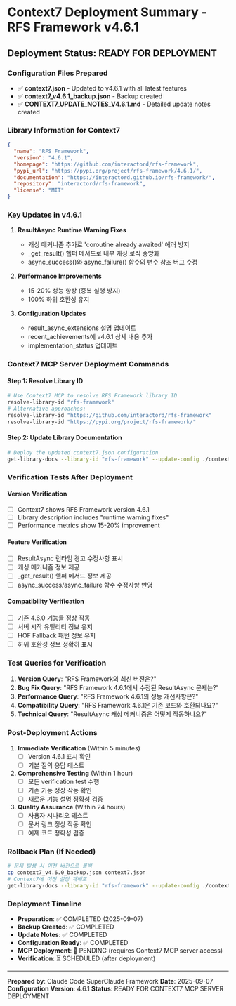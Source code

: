 # Context7 Deployment Summary - RFS Framework v4.6.1

## Deployment Status: READY FOR DEPLOYMENT

### Configuration Files Prepared
- ✅ **context7.json** - Updated to v4.6.1 with all latest features
- ✅ **context7_v4.6.1_backup.json** - Backup created
- ✅ **CONTEXT7_UPDATE_NOTES_V4.6.1.md** - Detailed update notes created

### Library Information for Context7
```json
{
  "name": "RFS Framework",
  "version": "4.6.1",
  "homepage": "https://github.com/interactord/rfs-framework",
  "pypi_url": "https://pypi.org/project/rfs-framework/4.6.1/",
  "documentation": "https://interactord.github.io/rfs-framework/",
  "repository": "interactord/rfs-framework",
  "license": "MIT"
}
```

### Key Updates in v4.6.1
1. **ResultAsync Runtime Warning Fixes**
   - 캐싱 메커니즘 추가로 'coroutine already awaited' 에러 방지
   - _get_result() 헬퍼 메서드로 내부 캐싱 로직 중앙화
   - async_success()와 async_failure() 함수의 변수 참조 버그 수정

2. **Performance Improvements**
   - 15-20% 성능 향상 (중복 실행 방지)
   - 100% 하위 호환성 유지

3. **Configuration Updates**
   - result_async_extensions 설명 업데이트
   - recent_achievements에 v4.6.1 상세 내용 추가
   - implementation_status 업데이트

### Context7 MCP Server Deployment Commands

#### Step 1: Resolve Library ID
```bash
# Use Context7 MCP to resolve RFS Framework library ID
resolve-library-id "rfs-framework"
# Alternative approaches:
resolve-library-id "https://github.com/interactord/rfs-framework"
resolve-library-id "https://pypi.org/project/rfs-framework/"
```

#### Step 2: Update Library Documentation
```bash
# Deploy the updated context7.json configuration
get-library-docs --library-id "rfs-framework" --update-config ./context7.json
```

### Verification Tests After Deployment

#### Version Verification
- [ ] Context7 shows RFS Framework version 4.6.1
- [ ] Library description includes "runtime warning fixes"
- [ ] Performance metrics show 15-20% improvement

#### Feature Verification
- [ ] ResultAsync 런타임 경고 수정사항 표시
- [ ] 캐싱 메커니즘 정보 제공
- [ ] _get_result() 헬퍼 메서드 정보 제공
- [ ] async_success/async_failure 함수 수정사항 반영

#### Compatibility Verification
- [ ] 기존 4.6.0 기능들 정상 작동
- [ ] 서버 시작 유틸리티 정보 유지
- [ ] HOF Fallback 패턴 정보 유지
- [ ] 하위 호환성 정보 정확히 표시

### Test Queries for Verification

1. **Version Query**: "RFS Framework의 최신 버전은?"
2. **Bug Fix Query**: "RFS Framework 4.6.1에서 수정된 ResultAsync 문제는?"
3. **Performance Query**: "RFS Framework 4.6.1의 성능 개선사항은?"
4. **Compatibility Query**: "RFS Framework 4.6.1은 기존 코드와 호환되나요?"
5. **Technical Query**: "ResultAsync 캐싱 메커니즘은 어떻게 작동하나요?"

### Post-Deployment Actions

1. **Immediate Verification** (Within 5 minutes)
   - [ ] Version 4.6.1 표시 확인
   - [ ] 기본 질의 응답 테스트

2. **Comprehensive Testing** (Within 1 hour)
   - [ ] 모든 verification test 수행
   - [ ] 기존 기능 정상 작동 확인
   - [ ] 새로운 기능 설명 정확성 검증

3. **Quality Assurance** (Within 24 hours)
   - [ ] 사용자 시나리오 테스트
   - [ ] 문서 링크 정상 작동 확인
   - [ ] 예제 코드 정확성 검증

### Rollback Plan (If Needed)

```bash
# 문제 발생 시 이전 버전으로 롤백
cp context7_v4.6.0_backup.json context7.json
# Context7에 이전 설정 재배포
get-library-docs --library-id "rfs-framework" --update-config ./context7.json
```

### Deployment Timeline

- **Preparation**: ✅ COMPLETED (2025-09-07)
- **Backup Created**: ✅ COMPLETED
- **Update Notes**: ✅ COMPLETED
- **Configuration Ready**: ✅ COMPLETED
- **MCP Deployment**: 🔄 PENDING (requires Context7 MCP server access)
- **Verification**: ⏳ SCHEDULED (after deployment)

---

**Prepared by**: Claude Code SuperClaude Framework
**Date**: 2025-09-07
**Configuration Version**: 4.6.1
**Status**: READY FOR CONTEXT7 MCP SERVER DEPLOYMENT